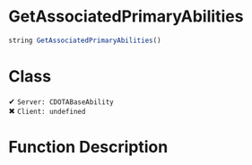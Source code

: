 # GetAssociatedPrimaryAbilities
```js
string GetAssociatedPrimaryAbilities()
```
# Class
✔ `Server: CDOTABaseAbility`  
✖ `Client: undefined`  

# Function Description


